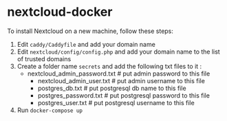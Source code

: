# nextcloud-docker

To install Nextcloud on a new machine, follow these steps:

1. Edit `caddy/Caddyfile` and add your domain name
2. Edit `nextcloud/config/config.php` and add your domain name to the list of trusted domains
3. Create a folder name `secrets` and add the following txt files to it :
	- nextcloud_admin_password.txt # put admin password to this file
    	- nextcloud_admin_user.txt # put admin username to this file
    	- postgres_db.txt # put postgresql db name to this file
        - postgres_password.txt # put postgresql password to this file
        - postgres_user.txt # put postgresql username to this file
4. Run `docker-compose up`
